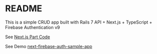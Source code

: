 # README

This is a simple CRUD app built with 
Rails 7 API + Next.js + TypeScript + Firebase Authentication v9

See [Next.js Part Code](https://github.com/lei900/next-firebase-auth)

See Demo [next-firebase-auth-sample-app](https://next-firebase-auth-sample-seven.vercel.app/)
